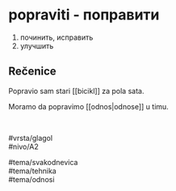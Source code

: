 # popraviti - поправити

1. починить, исправить  
2. улучшить

## Rečenice

Popravio sam stari [[bicikl]] za pola sata.

Moramo da popravimo [[odnos|odnose]] u timu.

<br>

#vrsta/glagol  
#nivo/A2  

#tema/svakodnevica  
#tema/tehnika  
#tema/odnosi  
